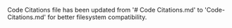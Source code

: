 Code Citations file has been updated from '# Code Citations.md' to 'Code-Citations.md' for better filesystem compatibility.
